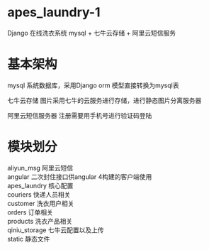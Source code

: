 # apes_laundry-1
Django 在线洗衣系统 mysql + 七牛云存储 + 阿里云短信服务

# 基本架构
mysql 系统数据库，采用Django orm 模型直接转换为mysql表

七牛云存储 图片采用七牛的云服务进行存储，进行静态图片分离服务器

阿里云短信服务器 注册需要用手机号进行验证码登陆

# 模块划分
aliyun_msg 阿里云短信<br/>
angular 二次封住接口供angular 4构建的客户端使用<br/>
apes_laundry 核心配置<br/>
couriers 快递人员相关<br/>
customer 洗衣用户相关<br/>
orders 订单相关<br/>
products 洗衣产品相关<br/>
qiniu_storage 七牛云配置以及上传<br/>
static 静态文件<br/>
